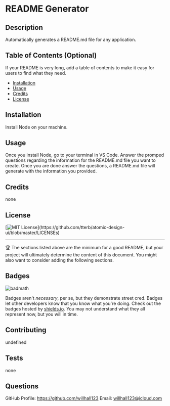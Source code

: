 # README Generator

  ## Description 
  
 Automatically generates a README.md file for any application.
  
  ## Table of Contents (Optional)
  
  If your README is very long, add a table of contents to make it easy for users to find what they need.
  
  * [Installation](#installation)
  * [Usage](#usage)
  * [Credits](#credits)
  * [License](#license)
  
  
  ## Installation
  
Install Node on your machine.  
  
  ## Usage 
  
Once you install Node, go to your terminal in VS Code. Answer the promped questions regarding the information for the README.md file you want to create. Once you are done answer the questions, a README.md file will generate with the information you provided.  
  
  ## Credits
  
none
  
  
  ## License
  
[![MIT License](https://img.shields.io/apm/l/atomic-design-ui.svg?)](https://github.com/tterb/atomic-design-ui/blob/master/LICENSEs)  
  
  ---
  
  🏆 The sections listed above are the minimum for a good README, but your project will ultimately determine the content of this document. You might also want to consider adding the following sections.
  
  ## Badges
  
  ![badmath](https://img.shields.io/github/languages/top/nielsenjared/badmath)
  
  Badges aren't _necessary_, per se, but they demonstrate street cred. Badges let other developers know that you know what you're doing. Check out the badges hosted by [shields.io](https://shields.io/). You may not understand what they all represent now, but you will in time.
  
  
  ## Contributing
  
  undefined
  ## Tests
  
none  
  
  ## Questions

  GitHub Profile:   https://github.com/willhall123
  Email: willhall123@icloud.com
